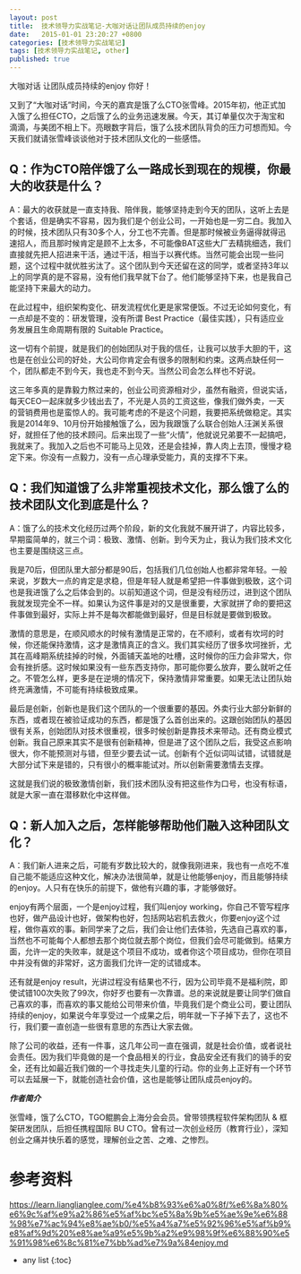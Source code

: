 ```yaml
---
layout: post
title:  技术领导力实战笔记-大咖对话让团队成员持续的enjoy
date:   2015-01-01 23:20:27 +0800
categories: [技术领导力实战笔记]
tags: [技术领导力实战笔记, other]
published: true
---
```




大咖对话 让团队成员持续的enjoy
你好！

又到了“大咖对话”时间，今天的嘉宾是饿了么CTO张雪峰。2015年初，他正式加入饿了么担任CTO，之后饿了么的业务迅速发展。今天，其订单量仅次于淘宝和滴滴，与美团不相上下。亮眼数字背后，饿了么技术团队背负的压力可想而知。今天我们就请张雪峰谈谈他对于技术团队文化的一些感悟。

## Q：作为CTO陪伴饿了么一路成长到现在的规模，你最大的收获是什么？

A：最大的收获就是一直支持我、陪伴我，能够坚持走到今天的团队，这听上去是个套话，但是确实不容易，因为我们是个创业公司，一开始也是一穷二白。我加入的时候，技术团队只有30多个人，分工也不完善。但是那时候被业务逼得就得迅速招人，而且那时候肯定是顾不上太多，不可能像BAT这些大厂去精挑细选，我们直接就先把人招进来干活，通过干活，相当于以赛代练。当然可能会出现一些问题，这个过程中就优胜劣汰了。这个团队到今天还留在这的同学，或者坚持3年以上的同学真的是不容易，没有他们我早就下台了。他们能够坚持下来，也是我自己能坚持下来最大的动力。

在此过程中，组织架构变化、研发流程优化更是家常便饭。不过无论如何变化，有一点却是不变的：研发管理，没有所谓 Best Practice（最佳实践），只有适应业务发展且生命周期有限的 Suitable Practice。

这一切有个前提，就是我们的创始团队对于我的信任，让我可以放手大胆的干，这也是在创业公司的好处，大公司你肯定会有很多的限制和约束。这两点缺任何一个，团队都走不到今天，我也走不到今天。当然公司会怎么样也不好说。

这三年多真的是靠毅力熬过来的，创业公司资源相对少，虽然有融资，但说实话，每天CEO一起床就多少钱出去了，不光是人员的工资这些，像我们做外卖，一天的营销费用也是蛮惊人的。我可能考虑的不是这个问题，我要把系统做稳定。其实我是2014年9、10月份开始接触饿了么，因为我跟饿了么联合创始人汪渊关系很好，就担任了他的技术顾问。后来出现了一些“火情”，他就说兄弟要不一起搞吧，我就来了。我加入之后也不可能马上见效，还是会挂掉，靠人肉上去顶，慢慢才稳定下来。你没有一点毅力，没有一点心理承受能力，真的支撑不下来。

## Q：我们知道饿了么非常重视技术文化，那么饿了么的技术团队文化到底是什么？

A：饿了么的技术文化经历过两个阶段，新的文化我就不展开讲了，内容比较多，早期蛮简单的，就三个词：极致、激情、创新。到今天为止，我认为我们技术文化也主要是围绕这三点。

我是70后，但团队里大部分都是90后，包括我们几位创始人也都非常年轻。一般来说，岁数大一点的肯定是求稳，但是年轻人就是希望把一件事做到极致，这个词也是我进饿了么之后体会到的。以前知道这个词，但是没有经历过，进到这个团队我就发现完全不一样。如果认为这件事是对的又是很重要，大家就拼了命的要把这件事做到最好，实际上并不是每次都能做到最好，但是目标就是要做到极致。

激情的意思是，在顺风顺水的时候有激情是正常的，在不顺利，或者有坎坷的时候，你还能保持激情，这才是激情真正的含义。我们其实经历了很多坎坷挫折，尤其在高峰期系统挂掉的时候，外面铺天盖地的吐槽，这时候你的压力会非常大，你会有挫折感。这时候如果没有一些东西支持你，那可能你要么放弃，要么就听之任之。不管怎么样，更多是在逆境的情况下，保持激情非常重要。如果无法让团队始终充满激情，不可能有持续极致成果。

最后是创新，创新也是我们这个团队的一个很重要的基因。外卖行业大部分新鲜的东西，或者现在被验证成功的东西，都是饿了么首创出来的。这跟创始团队的基因很有关系，创始团队对技术很重视，很多时候创新是靠技术来带动。还有商业模式创新。我自己原来其实不是很有创新精神，但是进了这个团队之后，我受这点影响很大，你不能预测对与错，但至少要去试一试。创新有个近似词叫试错，试错就是大部分试下来是错的，只有很小的概率能试对。所以创新需要激情去支撑。

这就是我们说的极致激情创新，我们技术团队没有把这些作为口号，也没有标语，就是大家一直在潜移默化中这样做。

## Q：新人加入之后，怎样能够帮助他们融入这种团队文化？

A：我们新人进来之后，可能有岁数比较大的，就像我刚进来，我也有一点吃不准自己能不能适应这种文化，解决办法很简单，就是让他能够enjoy，而且能够持续的enjoy。人只有在快乐的前提下，做他有兴趣的事，才能够做好。

enjoy有两个层面，一个是enjoy过程，我们叫enjoy working，你自己不管写程序也好，做产品设计也好，做架构也好，包括网站宕机去救火，你要enjoy这个过程，做你喜欢的事。新同学来了之后，我们会让他们去体验，先选自己喜欢的事，当然也不可能每个人都想去那个岗位就去那个岗位，但我们会尽可能做到。结果方面，允许一定的失败率，就是这个项目不成功，或者你这个项目成功，但你在项目中并没有做的非常好，这方面我们允许一定的试错成本。

还有就是enjoy result，光讲过程没有结果也不行，因为公司毕竟不是福利院，即使试错100次失败了99次，你好歹也要有一次靠谱。总的来说就是要让同学们做自己喜欢的事，而喜欢的事又能给公司带来价值，毕竟我们是个商业公司，要让团队持续的enjoy，如果说今年享受过一个成果之后，明年就一下子掉下去了，这也不行，我们要一直创造一些很有意思的东西让大家去做。

除了公司的收益，还有一件事，这几年公司一直在强调，就是社会价值，或者说社会责任。因为我们毕竟做的是一个食品相关的行业，食品安全还有我们的骑手的安全，还有比如最近我们做的一个寻找走失儿童的行动。你的业务上正好有一个环节可以去延展一下，就能创造社会价值，这也是能够让团队成员enjoy的。

***作者简介***

张雪峰，饿了么CTO，TGO鲲鹏会上海分会会员。曾带领携程软件架构团队 & 框架研发团队，后担任携程国际 BU CTO。曾有过一次创业经历（教育行业），深知创业之痛并快乐着的感觉，理解创业之苦、之难、之惨烈。




# 参考资料

https://learn.lianglianglee.com/%e4%b8%93%e6%a0%8f/%e6%8a%80%e6%9c%af%e9%a2%86%e5%af%bc%e5%8a%9b%e5%ae%9e%e6%88%98%e7%ac%94%e8%ae%b0/%e5%a4%a7%e5%92%96%e5%af%b9%e8%af%9d%20%e8%ae%a9%e5%9b%a2%e9%98%9f%e6%88%90%e5%91%98%e6%8c%81%e7%bb%ad%e7%9a%84enjoy.md

* any list
{:toc}
